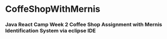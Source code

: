 # CoffeShopWithMernis
### Java React Camp Week 2 Coffee Shop Assignment with **Mernis Identification System** via eclipse IDE
